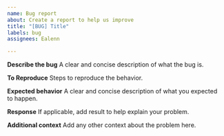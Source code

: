 ```yaml
---
name: Bug report
about: Create a report to help us improve
title: "[BUG] Title"
labels: bug
assignees: Ealenn

---
```


**Describe the bug**
A clear and concise description of what the bug is.

**To Reproduce**
Steps to reproduce the behavior.

**Expected behavior**
A clear and concise description of what you expected to happen.

**Response**
If applicable, add result to help explain your problem.

**Additional context**
Add any other context about the problem here.
